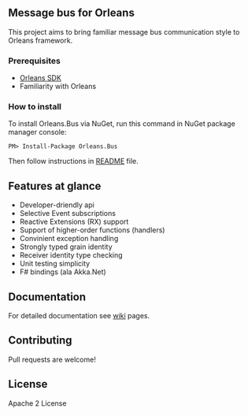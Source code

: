 ## Message bus for Orleans

This project aims to bring familiar message bus communication style to Orleans framework.

### Prerequisites
- [Orleans SDK](https://orleans.codeplex.com/wikipage?title=Orleans%20Setup%20for%20Developers&referringTitle=Home "Link to Orleans SDK installation page")
- Familiarity with Orleans

### How to install

To install Orleans.Bus via NuGet, run this command in NuGet package manager console:

	PM> Install-Package Orleans.Bus

Then follow instructions in [README](https://github.com/yevhen/Orleans.Bus/blob/master/Build/Readme.txt) file.

## Features at glance

- Developer-driendly api
- Selective Event subscriptions
- Reactive Extensions (RX) support
- Support of higher-order functions (handlers)
- Convinient exception handling
- Strongly typed grain identity
- Receiver identity type checking
- Unit testing simplicity
- F# bindings (ala Akka.Net)

## Documentation

For detailed documentation see [wiki](https://github.com/yevhen/Orleans.Bus/wiki) pages.

## Contributing

Pull requests are welcome!

## License

Apache 2 License
